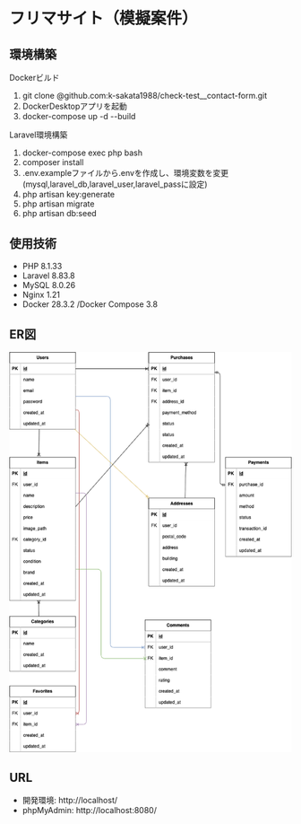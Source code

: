 # フリマサイト（模擬案件）

## 環境構築
Dockerビルド
1. git clone @github.com:k-sakata1988/check-test__contact-form.git
2. DockerDesktopアプリを起動
3. docker-compose up -d --build

Laravel環境構築
1. docker-compose exec php bash
2. composer install
3. .env.exampleファイルから.envを作成し、環境変数を変更(mysql,laravel_db,laravel_user,laravel_passに設定)
4. php artisan key:generate
5. php artisan migrate
6. php artisan db:seed

## 使用技術
- PHP 8.1.33
- Laravel 8.83.8
- MySQL 8.0.26
- Nginx 1.21
- Docker 28.3.2 /Docker Compose 3.8

## ER図
![ER図](./er.drawio.png)

## URL
- 開発環境: http://localhost/
- phpMyAdmin: http://localhost:8080/